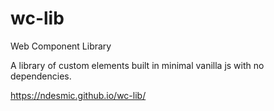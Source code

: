 # wc-lib
Web Component Library

A library of custom elements built in minimal vanilla js with no dependencies.

https://ndesmic.github.io/wc-lib/
